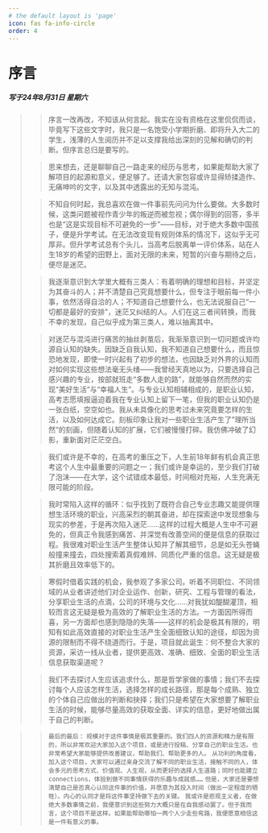 ```yaml
---
# the default layout is 'page'
icon: fas fa-info-circle
order: 4
---
```

# 序言
##### 写于24年8月31日 星期六
>> 序言一改再改，不知该从何言起。我实在没有资格在这里侃侃而谈，毕竟写下这些文字时，我只是一名饱受小学期折磨、即将升入大二的学生，浅薄的人生阅历并不足以支撑我给出深刻的见解和确切的判断。但序言总归是要写的。
>
>> 思来想去，还是聊聊自己一路走来的经历与思考，如果能帮助大家了解项目的起源和意义，便足够了。还请大家包容或许显得矫揉造作、无痛呻吟的文字，以及其中透露出的无知与混沌。
> 
>> 不知自何时起，我总喜欢在做一件事前先问问为什么要做。大多数时候，这类问题被视作青少年的叛逆而被忽视；偶尔得到的回答，多半也是“这是实现目标不可避免的一步”——目标，对于绝大多数中国孩子，便是升学考试。在无法改变现有规则体系的情况下，这似乎无可厚非。但升学考试总有个头儿，当高考后脱离单一评价体系，站在人生18岁的希望的田野上，面对无限的未来，短暂的兴奋与期待之后，便尽是迷茫。
>
>> 我逐渐意识到大学里大概有三类人：有着明确的理想和目标，并坚定为其奋斗的人；并不清楚自己究竟想要什么，但专注于眼前每一件小事，依然活得自洽的人；不知道自己想要什么，也无法说服自己“一切都是最好的安排”，迷茫又纠结的人。人们在这三者间转换，而我不幸的发现，自己似乎成为第三类人，难以抽离其中。
>
>> 对迷茫与混沌进行痛苦的抽丝剥茧后，我渐渐意识到一切问题或许均源自认知的缺失。因缺乏自我认知，我不知道自己想要什么，而且惊恐地发现，即使一时兴起有了初步的想法，也因缺乏对外界的认知而对如何实现这些想法毫无头绪——我曾经天真地以为，只要选择自己感兴趣的专业，按部就班走“多数人走的路”，就能够自然而然的实现“美好生活”与“幸福人生”。与专业认知相辅相成的，是职业认知，高考志愿填报逼迫着我在专业认知上留下一笔，但我的职业认知仍是一张白纸，空空如也。我从未具像化的思考过未来究竟要怎样的生活，以及如何达成它。刻板印象让我对一些职业生活产生了”理所当然“的刻画，但随着认知的扩展，它们被慢慢打碎。我仿佛冲破了幻影，重新面对茫茫空白。
>
>> 我们或许是不幸的，在高考的重压之下，人生前18年鲜有机会真正思考这个人生中最重要的问题之一；我们或许是幸运的，至少我们打破了泡沫——在大学，这个试错成本最低，时间相对充裕，人生充满无限可能的阶段。
> 
>> 我时常陷入这样的循环：似乎找到了既符合自己专业志趣又能提供理想生活环境的职业，兴高采烈的朝其奋进，却在探索途中发现想象与现实的参差，于是再次陷入迷茫……这样的过程大概是人生中不可避免的，但真正令我感到痛苦、并深觉有改善空间的便是信息的获取过程。我很难对职业生活产生整体认知并了解其细节，总是如无头苍蝇般撞来撞去，四处搜索着真假难辨、同质化严重的信息。这无疑是极其折磨且效率低下的。
>
>> 寒假时借着实践的机会，我参观了多家公司。听着不同职位、不同领域的从业者讲述他们对企业运作、创新，研究、工程与管理的看法，分享职业生活的点滴，公司的环境与文化……对我犹如醍醐灌顶，相较而言这无疑是极为高效的了解职业生活的方法。一方面因所得而喜，另一方面却也感到隐隐的失落——这样的机会是极其有限的，明知有如此高效直接的对职业生活产生全面细致认知的途径，却因为资源的限制而不得不绕道而行。于是，项目就此诞生：何不整合大家的资源，采访一线从业者，提供更高效、准确、细致、全面的职业生活信息获取渠道呢？
> 
>> 我们不去探讨人生应该追求什么，那是哲学家做的事情；我们不去探讨每个人应该怎样生活，选择怎样的成长路径，那是每个成熟、独立的个体自己应做出的判断和抉择；我们只是希望在大家想要了解职业生活的时候，能够尽量高效的获取全面、详实的信息，更好地做出属于自己的判断。




>
>>`最后的最后：`
>> `规模对于这件事情是极其重要的。我们四人的资源和精力是有限的，所以非常欢迎大家加入这个项目，或是进行投稿、分享自己的职业生活。也非常希望大家能够提供改善建议，帮助我们、帮助更多的人。`
>> `从功利的角度看，加入这个项目，大家可以通过亲身交流了解不同的职业生活，接触不同的人，体会多元的思考方式、价值观、人生观，从而更好的选择人生道路；同时也能建立connections，体验到做不同事情获得的乐趣与成就感……`
>> `但是，大家还是要想清楚自己是否真心认同这件事的价值，并愿意为其投入时间（做出一定程度的牺牲）。内心的认同才是将这件事坚持做下去的关键。`
>> `我或许是悲观主义者，在做绝大多数事情之前，我便意识到这些努力大概只是在自我感动罢了。但于我而言，这个项目不是这样。如果能帮助哪怕一两个人少走些弯路，我便愿意相信这是一件有意义的事。`

